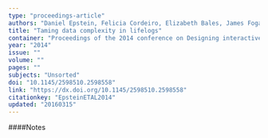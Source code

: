 ```yaml
---
type: "proceedings-article"
authors: "Daniel Epstein, Felicia Cordeiro, Elizabeth Bales, James Fogarty, Sean Munson"
title: "Taming data complexity in lifelogs"
container: "Proceedings of the 2014 conference on Designing interactive systems - DIS '14"
year: "2014"
issue: ""
volume: ""
pages: ""
subjects: "Unsorted"
doi: "10.1145/2598510.2598558"
link: "https://dx.doi.org/10.1145/2598510.2598558"
citationkey: "EpsteinETAL2014"
updated: "20160315"
---
```


####Notes
